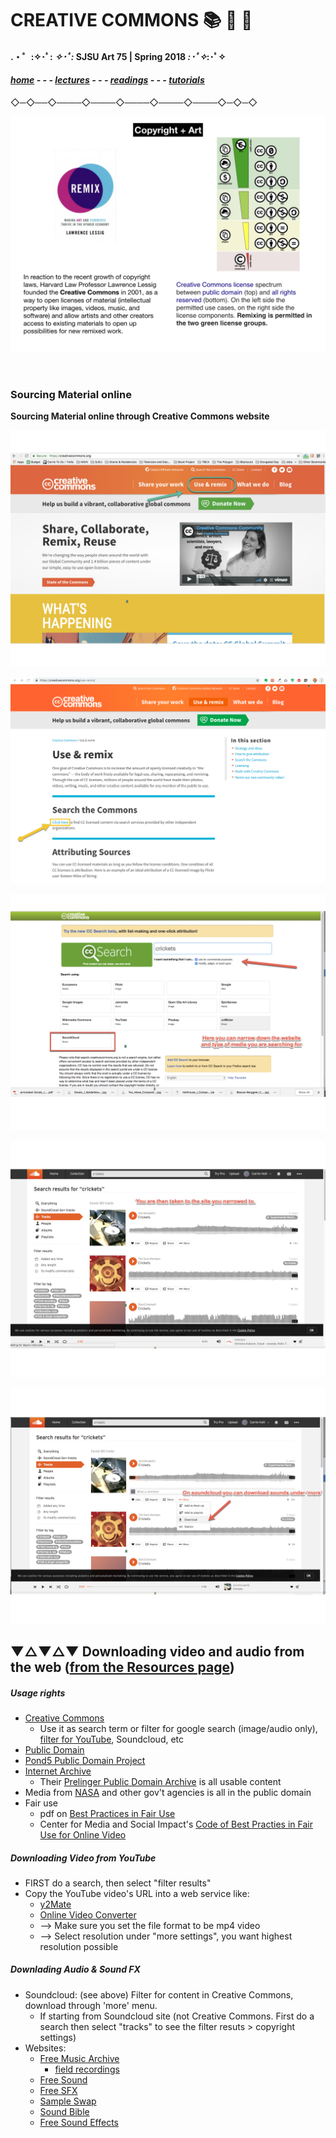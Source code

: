 # CREATIVE COMMONS 📚 🔗 📼

#### .・゜:✧･ﾟ: *✧･ﾟ:* SJSU Art 75 | Spring 2018 *:･ﾟ✧*:･ﾟ✧

#### ***[home](..) - - - [lectures](../lectures) - - - [readings](../readings) - - - [tutorials](../tutorials)***
 ◇─◇──◇────◇────◇────◇────◇────◇─◇─◇

![Creative Commons](images/Art74_Composite_2.010.jpeg)

<!-- ![Creative Commons](images/Art74_Composite_2.011.jpeg) -->


 <br>

### Sourcing Material online

**Sourcing Material online through Creative Commons website**

![Creative Commons](images/Art74_AudacityGuide_SoundArt.005.jpeg)

![Creative Commons](images/Art74_AudacityGuide_SoundArt.006-5.png)

![Creative Commons](images/Art74_AudacityGuide_SoundArt.007.jpeg)

![Creative Commons](images/Art74_AudacityGuide_SoundArt.008.jpeg)

![Creative Commons](images/Art74_AudacityGuide_SoundArt.009.jpeg)

## ▼△▼△▼ Downloading video and audio from the web ([from the Resources page](https://github.com/art75/SJSU-art75/tree/master/resources#-downloading-video-and-audio-from-the-web))

##### Usage rights

* [Creative Commons](http://creativecommons.org/)
  * Use it as search term or filter for google search (image/audio only), [filter for YouTube](http://www.smartcopying.edu.au/open-education/creative-commons/creative-commons-information-pack-for-teachers-and-students/how-to-find-creative-commons-material-using-youtube), Soundcloud, etc
*  [Public Domain](https://en.wikipedia.org/wiki/Public_domain)
  * [Pond5 Public Domain Project](https://www.pond5.com/free)
  * [Internet Archive](https://archive.org/about/)
    * Their [Prelinger Public Domain Archive](https://archive.org/details/prelinger) is all usable content
  * Media from [NASA](https://www.nasa.gov/) and other gov't agencies is all in the public domain
* Fair use
  * pdf on [Best Practices in Fair Use](online_best_practices_in_fair_use.pdf)
  * Center for Media and Social Impact's [Code of Best Practies in Fair Use for Online Video](http://cmsimpact.org/code/code-best-practices-fair-use-online-video/)

##### Downloading Video from YouTube

* FIRST do a search, then select "filter results"
* Copy the YouTube video's URL into a web service like:
  * [y2Mate](https://y2mate.com/)
  * [Online Video Converter](https://www.onlinevideoconverter.com/video-converter)
  * --> Make sure you set the file format to be mp4 video
  * --> Select resolution under "more settings", you want highest resolution possible

##### Downlading Audio & Sound FX

* Soundcloud: (see above) Filter for content in Creative Commons, download through 'more' menu.
  - If starting from Soundcloud site (not Creative Commons. First do a search then select "tracks" to see the filter resuts > copyright settings)
* Websites:
  * [Free Music Archive](http://freemusicarchive.org/)
    - [field recordings](http://freemusicarchive.org/genre/Field_Recordings/)
  * [Free Sound](https://freesound.org/)
  * [Free SFX](http://www.freesfx.co.uk/)
  * [Sample Swap](http://sampleswap.org/)
  * [Sound Bible](http://soundbible.com/free-sound-effects-1.html)
  * [Free Sound Effects](http://99sounds.org/free-sound-effects/)
